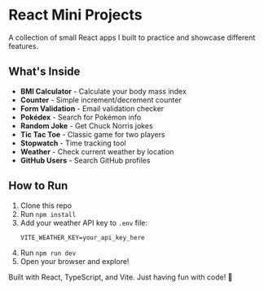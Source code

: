 # React Mini Projects

A collection of small React apps I built to practice and showcase different features.

## What's Inside

- **BMI Calculator** - Calculate your body mass index
- **Counter** - Simple increment/decrement counter
- **Form Validation** - Email validation checker
- **Pokédex** - Search for Pokémon info
- **Random Joke** - Get Chuck Norris jokes
- **Tic Tac Toe** - Classic game for two players
- **Stopwatch** - Time tracking tool
- **Weather** - Check current weather by location
- **GitHub Users** - Search GitHub profiles

## How to Run

1. Clone this repo
2. Run `npm install`
3. Add your weather API key to `.env` file:
   ```
   VITE_WEATHER_KEY=your_api_key_here
   ```
4. Run `npm run dev`
5. Open your browser and explore!

Built with React, TypeScript, and Vite. Just having fun with code! 🚀
